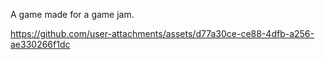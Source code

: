 A game made for a game jam.



https://github.com/user-attachments/assets/d77a30ce-ce88-4dfb-a256-ae330266f1dc

